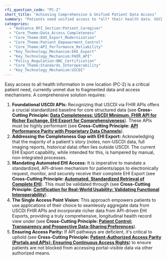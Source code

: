 ```yaml
---
rfi_question_code: "PC-2"
short_title: "Achieving Comprehensive & Unified Patient Data Access"
summary: "Patients need unified access to *all* their health data. USCDI APIs are foundational, but an API-driven EHI Export is vital for true data completeness. #HealthIT #PatientAccess #DataCompleteness"
categories:
  - "Audience_RFI_Section:Patient_Caregiver"
  - "Core_Theme:Data_Access_Completeness"
  - "Core_Theme:EHI_Export_Modernization"
  - "Core_Theme:Patient_Empowerment_Control"
  - "Core_Theme:API_Performance_Reliability"
  - "Key_Technology_Mechanism:EHI_Export"
  - "Key_Technology_Mechanism:FHIR_API"
  - "Policy_Regulation:ONC_Certification"
  - "Core_Theme:Standards_Interoperability"
  - "Key_Technology_Mechanism:USCDI"
---
```

Easy access to all health information in one location (PC-2) is a critical patient need, currently unmet due to fragmented data and access mechanisms. A comprehensive solution requires:

1.  **Foundational USCDI APIs:** Recognizing that USCDI via FHIR APIs offers a crucial standardized baseline for core structured data (see **Cross-Cutting Principle: [Data Completeness: USCDI Minimum, FHIR API for Richer Exchange, EHI Export for Comprehensiveness](#DATA_COMPLETENESS)**). These APIs must be highly performant (see **Cross-Cutting Principle: [API Performance Parity with Proprietary Data Channels](#API_PERFORMANCE)**).
2.  **Addressing the Completeness Gap with EHI Export:** Acknowledging that the majority of a patient's story (notes, non-USCDI data, full imaging reports, historical data) often lies outside USCDI. The current EHI Export capability, while intended for this, is hampered by manual, non-integrated processes.
3.  **Mandating Automated EHI Access:** It is imperative to mandate a standardized, API-driven mechanism for patients/apps to electronically request, monitor, and securely receive their complete EHI Export (see **Cross-Cutting Principle: [Automated, Standardized Retrieval of Complete EHI](#EHI_EXPORT_API)**). This must be validated through (see **Cross-Cutting Principle: [Certification for Real-World Usability: Validating Functional Interoperability](#CERTIFICATION_FOR_REAL_WORLD_USABILITY)**).
4.  **The Single Access Point Vision:** This approach empowers patients to use applications of their choice to seamlessly aggregate data from USCDI FHIR APIs and incorporate richer data from API-driven EHI Exports, providing a truly comprehensive, longitudinal health record view under (see **Cross-Cutting Principle: [Patient Control: Transparency and Prospective Data-Sharing Preferences](#PATIENT_CONTROL)**).
5.  **Ensuring Access Parity:** If API pathways are deficient, it's critical to uphold (see **Cross-Cutting Principle: [Patient-Authorized Access Parity (Portals and APIs): Ensuring Continuous Access Rights](#PATIENT_AUTHORIZED_ACCESS_PARITY)**) to ensure patients are not blocked from accessing portal-visible data via other authorized means.